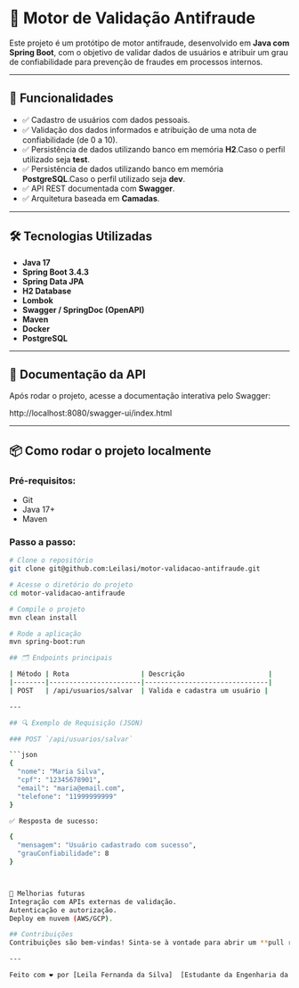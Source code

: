 # 🚀 Motor de Validação Antifraude

Este projeto é um protótipo de motor antifraude, desenvolvido em **Java com Spring Boot**, com o objetivo de validar dados de usuários e atribuir um grau de confiabilidade para prevenção de fraudes em processos internos.

---

## 📌 Funcionalidades

- ✅ Cadastro de usuários com dados pessoais.
- ✅ Validação dos dados informados e atribuição de uma nota de confiabilidade (de 0 a 10).
- ✅ Persistência de dados utilizando banco em memória **H2**.Caso o perfil utilizado seja **test**.
- ✅ Persistência de dados utilizando banco em memória **PostgreSQL**.Caso o perfil utilizado seja **dev**.
- ✅ API REST documentada com **Swagger**.
- ✅ Arquitetura baseada em **Camadas**.

---

## 🛠️ Tecnologias Utilizadas

- **Java 17**
- **Spring Boot 3.4.3**
- **Spring Data JPA**
- **H2 Database**
- **Lombok**
- **Swagger / SpringDoc (OpenAPI)**
- **Maven**
- **Docker**
- **PostgreSQL**

---

## 📄 Documentação da API

Após rodar o projeto, acesse a documentação interativa pelo Swagger:

http://localhost:8080/swagger-ui/index.html


---

## 📦 Como rodar o projeto localmente

### Pré-requisitos:
- Git
- Java 17+
- Maven

### Passo a passo:

```bash
# Clone o repositório
git clone git@github.com:Leilasi/motor-validacao-antifraude.git

# Acesse o diretório do projeto
cd motor-validacao-antifraude

# Compile o projeto
mvn clean install

# Rode a aplicação
mvn spring-boot:run

## 🗂️ Endpoints principais

| Método | Rota                  | Descrição                     |
|--------|-----------------------|-------------------------------|
| POST   | /api/usuarios/salvar  | Valida e cadastra um usuário |

---

## 🔍 Exemplo de Requisição (JSON)

### POST `/api/usuarios/salvar`

```json
{
  "nome": "Maria Silva",
  "cpf": "12345678901",
  "email": "maria@email.com",
  "telefone": "11999999999"
}

✅ Resposta de sucesso:

{
  "mensagem": "Usuário cadastrado com sucesso",
  "grauConfiabilidade": 8
}



🧠 Melhorias futuras
Integração com APIs externas de validação.
Autenticação e autorização.
Deploy em nuvem (AWS/GCP).

## Contribuições
Contribuições são bem-vindas! Sinta-se à vontade para abrir um **pull request** ou relatar problemas na aba de **issues**.

---

Feito com ❤️ por [Leila Fernanda da Silva]  [Estudante da Engenharia da Computação Univesp] 


